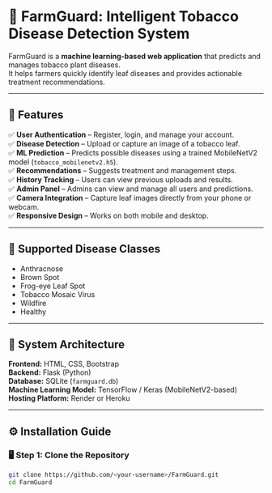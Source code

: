 # 🌿 FarmGuard: Intelligent Tobacco Disease Detection System

FarmGuard is a **machine learning-based web application** that predicts and manages tobacco plant diseases.  
It helps farmers quickly identify leaf diseases and provides actionable treatment recommendations.

---

## 🚀 Features

✅ **User Authentication** – Register, login, and manage your account.  
✅ **Disease Detection** – Upload or capture an image of a tobacco leaf.  
✅ **ML Prediction** – Predicts possible diseases using a trained MobileNetV2 model (`tobacco_mobilenetv2.h5`).  
✅ **Recommendations** – Suggests treatment and management steps.  
✅ **History Tracking** – Users can view previous uploads and results.  
✅ **Admin Panel** – Admins can view and manage all users and predictions.  
✅ **Camera Integration** – Capture leaf images directly from your phone or webcam.  
✅ **Responsive Design** – Works on both mobile and desktop.

---

## 🧠 Supported Disease Classes

- Anthracnose  
- Brown Spot  
- Frog-eye Leaf Spot  
- Tobacco Mosaic Virus  
- Wildfire  
- Healthy

---

## 🧩 System Architecture

**Frontend:** HTML, CSS, Bootstrap  
**Backend:** Flask (Python)  
**Database:** SQLite (`farmguard.db`)  
**Machine Learning Model:** TensorFlow / Keras (MobileNetV2-based)  
**Hosting Platform:** Render or Heroku

---

## ⚙️ Installation Guide

### 🖥️ Step 1: Clone the Repository
```bash
git clone https://github.com/<your-username>/FarmGuard.git
cd FarmGuard
